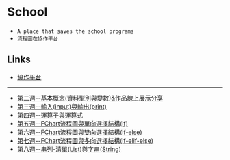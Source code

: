 # School
- `A place that saves the school programs`
- `流程圖在協作平台`
## Links
- [協作平台](https://sites.google.com/choikou.edu.mo/never-gonna-give-you-up/)
---
- [第二週--基本概念(資料型別與變數)&作品線上展示分享](week02_s1a19)
- [第三週--輸入(input)與輸出(print)](week03_s1a19)
- [第四週--運算子與運算式](week04_s1a19)
- [第五週--FChart流程圖與單向選擇結構(if)](week05_s1a19)
- [第六週--FChart流程圖與雙向選擇結構(if-else)](week06_s1a19)
- [第七週--FChart流程圖與多向選擇結構(if-elif-else)](week07_s1a19)
- [第八週--串列-清單(List)與字串(String)](week08_s1a19)
